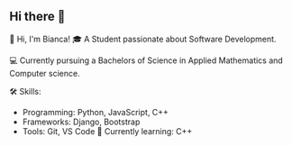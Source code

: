 ## Hi there 👋

👋 Hi, I'm Bianca! 
🎓 A Student passionate about Software Development.

💻 Currently pursuing a Bachelors of Science in Applied Mathematics and Computer science.

🛠️ Skills:  
- Programming: Python, JavaScript, C++  
- Frameworks: Django, Bootstrap
- Tools: Git, VS Code
🌱 Currently learning: C++

<!--
**Bianca4dev/Bianca4dev** is a ✨ _special_ ✨ repository because its `README.md` (this file) appears on your GitHub profile.

Here are some ideas to get you started:

- 🔭 I’m currently working on ...
- 🌱 I’m currently learning ...
- 👯 I’m looking to collaborate on ...
- 🤔 I’m looking for help with ...
- 💬 Ask me about ...
- 📫 How to reach me: ...
- 😄 Pronouns: ...
- ⚡ Fun fact: ...
-->
